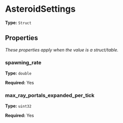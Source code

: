 # AsteroidSettings

**Type:** `Struct`

## Properties

*These properties apply when the value is a struct/table.*

### spawning_rate

**Type:** `double`

**Required:** Yes

### max_ray_portals_expanded_per_tick

**Type:** `uint32`

**Required:** Yes


